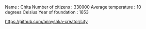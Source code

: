 Name : Chita
Number of citizens : 330000
Average temperature : 10 degrees Celsius
Year of foundation : 1653

https://github.com/annyshka-creator/city

